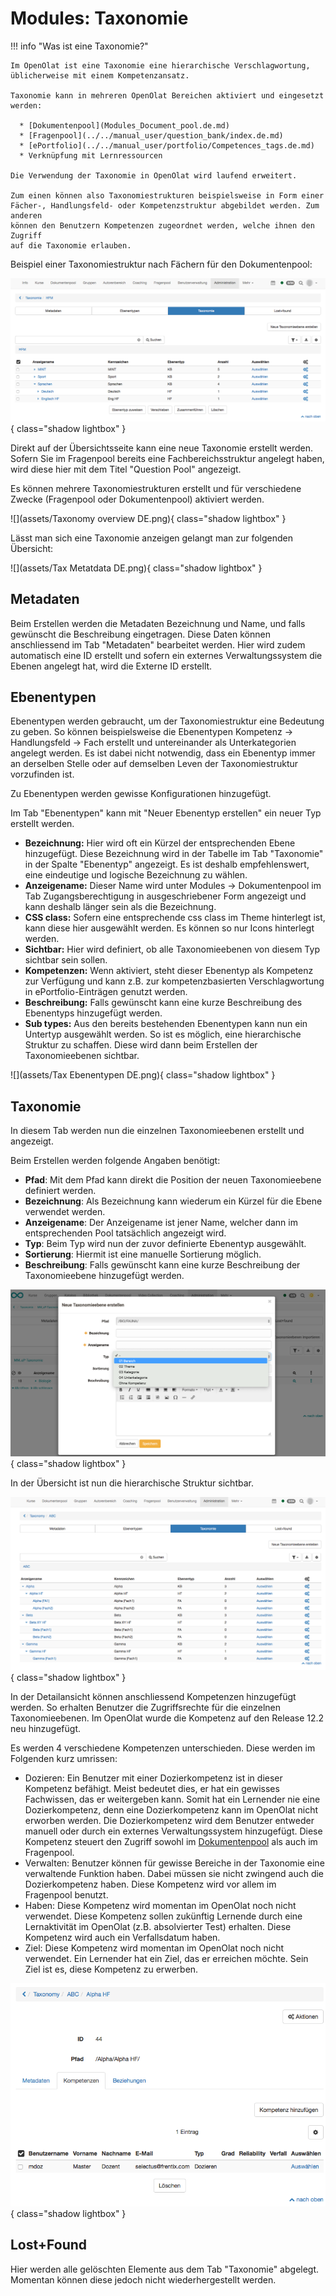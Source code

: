 # Modules: Taxonomie

!!! info "Was ist eine Taxonomie?"

	Im OpenOlat ist eine Taxonomie eine hierarchische Verschlagwortung,
	üblicherweise mit einem Kompetenzansatz.
	
	Taxonomie kann in mehreren OpenOlat Bereichen aktiviert und eingesetzt werden:
	
	  * [Dokumentenpool](Modules_Document_pool.de.md)
	  * [Fragenpool](../../manual_user/question_bank/index.de.md)
	  * [ePortfolio](../../manual_user/portfolio/Competences_tags.de.md)
	  * Verknüpfung mit Lernressourcen
	
	Die Verwendung der Taxonomie in OpenOlat wird laufend erweitert.
	
	Zum einen können also Taxonomiestrukturen beispielsweise in Form einer
	Fächer-, Handlungsfeld- oder Kompetenzstruktur abgebildet werden. Zum anderen
	können den Benutzern Kompetenzen zugeordnet werden, welche ihnen den Zugriff
	auf die Taxonomie erlauben.

  
Beispiel einer Taxonomiestruktur nach Fächern für den Dokumentenpool:

![](assets/Taxonomie_Struktur_DE.png){ class="shadow lightbox" }


Direkt auf der Übersichtsseite kann eine neue Taxonomie erstellt werden.
Sofern Sie im Fragenpool bereits eine Fachbereichsstruktur angelegt haben,
wird diese hier mit dem Titel "Question Pool" angezeigt.

Es können mehrere Taxonomiestrukturen erstellt und für verschiedene Zwecke
(Fragenpool oder Dokumentenpool) aktiviert werden.

![](assets/Taxonomy overview DE.png){ class="shadow lightbox" }

Lässt man sich eine Taxonomie anzeigen gelangt man zur folgenden Übersicht:

![](assets/Tax Metatdata DE.png){ class="shadow lightbox" }

  

## Metadaten

Beim Erstellen werden die Metadaten Bezeichnung und Name, und falls gewünscht
die Beschreibung eingetragen. Diese Daten können anschliessend im Tab
"Metadaten" bearbeitet werden. Hier wird zudem automatisch eine ID erstellt
und sofern ein externes Verwaltungssystem die Ebenen angelegt hat, wird die
Externe ID erstellt.

  

## Ebenentypen

Ebenentypen werden gebraucht, um der Taxonomiestruktur eine Bedeutung zu
geben. So können beispielsweise die Ebenentypen Kompetenz → Handlungsfeld →
Fach erstellt und untereinander als Unterkategorien angelegt werden. Es ist
dabei nicht notwendig, dass ein Ebenentyp immer an derselben Stelle oder auf
demselben Leven der Taxonomiestruktur vorzufinden ist.

Zu Ebenentypen werden gewisse Konfigurationen hinzugefügt.

Im Tab "Ebenentypen" kann mit "Neuer Ebenentyp erstellen" ein neuer Typ
erstellt werden.

  * **Bezeichnung:** Hier wird oft ein Kürzel der entsprechenden Ebene hinzugefügt. Diese Bezeichnung wird in der Tabelle im Tab "Taxonomie" in der Spalte "Ebenentyp" angezeigt. Es ist deshalb empfehlenswert, eine eindeutige und logische Bezeichnung zu wählen.
  * **Anzeigename:** Dieser Name wird unter Modules → Dokumentenpool im Tab Zugangsberechtigung in ausgeschriebener Form angezeigt und kann deshalb länger sein als die Bezeichnung. 
  * **CSS class:** Sofern eine entsprechende css class im Theme hinterlegt ist, kann diese hier ausgewählt werden. Es können so nur Icons hinterlegt werden.
  * **Sichtbar:** Hier wird definiert, ob alle Taxonomieebenen von diesem Typ sichtbar sein sollen.
  * **Kompetenzen:** Wenn aktiviert, steht dieser Ebenentyp als Kompetenz zur Verfügung und kann z.B. zur kompetenzbasierten Verschlagwortung in ePortfolio-Einträgen genutzt werden.
  * **Beschreibung:** Falls gewünscht kann eine kurze Beschreibung des Ebenentyps hinzugefügt werden.
  * **Sub types:** Aus den bereits bestehenden Ebenentypen kann nun ein Untertyp ausgewählt werden. So ist es möglich, eine hierarchische Struktur zu schaffen. Diese wird dann beim Erstellen der Taxonomieebenen sichtbar. 

  

![](assets/Tax Ebenentypen DE.png){ class="shadow lightbox" }

## Taxonomie

In diesem Tab werden nun die einzelnen Taxonomieebenen erstellt und angezeigt.

Beim Erstellen werden folgende Angaben benötigt:

  * **Pfad**: Mit dem Pfad kann direkt die Position der neuen Taxonomieebene definiert werden.
  * **Bezeichnung**: Als Bezeichnung kann wiederum ein Kürzel für die Ebene verwendet werden.
  * **Anzeigename**: Der Anzeigename ist jener Name, welcher dann im entsprechenden Pool tatsächlich angezeigt wird.
  * **Typ**: Beim Typ wird nun der zuvor definierte Ebenentyp ausgewählt.
  * **Sortierung**: Hiermit ist eine manuelle Sortierung möglich.
  * **Beschreibung**: Falls gewünscht kann eine kurze Beschreibung der Taxonomieebene hinzugefügt werden.

![](assets/Taxebenen.png){ class="shadow lightbox" }

In der Übersicht ist nun die hierarchische Struktur sichtbar.

![](assets/taxonomy_taxonomie_DE.png){ class="shadow lightbox" }

In der Detailansicht können anschliessend Kompetenzen hinzugefügt werden. So
erhalten Benutzer die Zugriffsrechte für die einzelnen Taxonomieebenen. Im
OpenOlat wurde die Kompetenz auf den Release 12.2 neu hinzugefügt.

Es werden 4 verschiedene Kompetenzen unterschieden. Diese werden im Folgenden
kurz umrissen:

  * Dozieren: Ein Benutzer mit einer Dozierkompetenz ist in dieser Kompetenz befähigt. Meist bedeutet dies, er hat ein gewisses Fachwissen, das er weitergeben kann. Somit hat ein Lernender nie eine Dozierkompetenz, denn eine Dozierkompetenz kann im OpenOlat nicht erworben werden. Die Dozierkompetenz wird dem Benutzer entweder manuell oder durch ein externes Verwaltungssystem hinzugefügt. Diese Kompetenz steuert den Zugriff sowohl im [Dokumentenpool](Modules_Document_pool.de.md) als auch im Fragenpool.
  * Verwalten: Benutzer können für gewisse Bereiche in der Taxonomie eine verwaltende Funktion haben. Dabei müssen sie nicht zwingend auch die Dozierkompetenz haben. Diese Kompetenz wird vor allem im Fragenpool benutzt.
  * Haben: Diese Kompetenz wird momentan im OpenOlat noch nicht verwendet. Diese Kompetenz sollen zukünftig Lernende durch eine Lernaktivität im OpenOlat (z.B. absolvierter Test) erhalten. Diese Kompetenz wird auch ein Verfallsdatum haben.
  * Ziel: Diese Kompetenz wird momentan im OpenOlat noch nicht verwendet. Ein Lernender hat ein Ziel, das er erreichen möchte. Sein Ziel ist es, diese Kompetenz zu erwerben.

![](assets/taxonomy_detail_DE.png){ class="shadow lightbox" }

## Lost+Found

Hier werden alle gelöschten Elemente aus dem Tab "Taxonomie" abgelegt.
Momentan können diese jedoch nicht wiederhergestellt werden.

  

  

